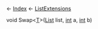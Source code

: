 ← [Index](Api-Index) ← [ListExtensions](System.Collections.Generic.ListExtensions)

void Swap<T><[T]()>([List<T>](System.Collections.Generic.List`1) list, [int](System.Int32) a, [int](System.Int32) b)

